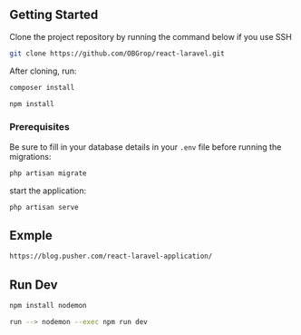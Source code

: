 

## Getting Started

Clone the project repository by running the command below if you use SSH

```bash
git clone https://github.com/OBGrop/react-laravel.git
```

After cloning, run:

```bash
composer install
```

```bash
npm install
```

### Prerequisites

Be sure to fill in your database details in your `.env` file before running the migrations:

```bash
php artisan migrate
```
start the application:
```bash
php artisan serve
```
## Exmple
```bash
https://blog.pusher.com/react-laravel-application/
```
## Run Dev
```bash
npm install nodemon 
```
```bash
run --> nodemon --exec npm run dev
```



